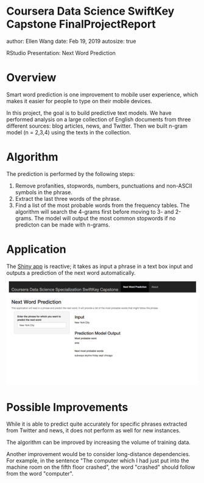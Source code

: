 Coursera Data Science SwiftKey Capstone
FinalProjectReport
========================================================
author: Ellen Wang
date: Feb 19, 2019
autosize: true

RStudio Presentation: Next Word Prediction

Overview
========================================================

Smart word prediction is one improvement to mobile user experience, which makes it easier for people to type on their mobile devices.

In this project, the goal is to build predictive text models. We have performed analysis on a large collection of English documents from three different sources: blog articles, news, and Twitter. Then we built n-gram model (n = 2,3,4) using the texts in the collection.


Algorithm
========================================================
The prediction is performed by the following steps:

1. Remove profanities, stopwords, numbers, punctuations and non-ASCII symbols in the phrase.
2. Extract the last three words of the phrase.
3. Find a list of the most probable words from the frequency tables. The algorithm will search the 4-grams first before moving to 3- and 2-grams. The model will output the most common stopwords if no predicton can be made with n-grams.


Application
========================================================
The [Shiny app](https://wangchenxi.shinyapps.io/FinalProject/) is reactive; it takes as input a phrase in a text box input and outputs a prediction of the next word automatically.

![alt text](screenshot.png)


Possible Improvements
========================================================
While it is able to predict quite accurately for specific phrases extracted from Twitter and news, it does not perform as well for new instances.

The algorithm can be improved by increasing the volume of training data.

Another improvement would be to consider long-distance dependencies. For example, in the sentence "The computer which I had just put into the machine room on the fifth floor crashed", the word "crashed" should follow from the word "computer".
